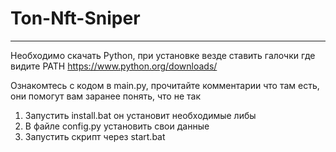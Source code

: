 # Ton-Nft-Sniper
___
Необходимо скачать Python, при установке везде ставить галочки где видите PATH
https://www.python.org/downloads/

Ознакомтесь с кодом в main.py, прочитайте комментарии что там есть, они помогут вам заранее понять, что не так


1. Запустить install.bat он установит необходимые либы 
2. В файле config.py установить свои данные
3. Запустить скрипт через start.bat

